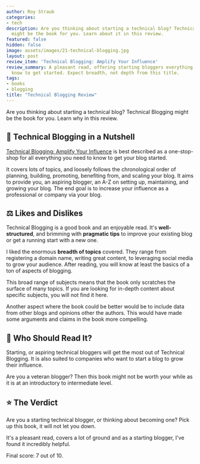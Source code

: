 ```yaml
---
author: Roy Straub
categories:
- tech
description: Are you thinking about starting a technical blog? Technical Blogging
  might be the book for you. Learn about it in this review.
featured: false
hidden: false
image: assets/images/21-technical-blogging.jpg
layout: post
review_item: 'Technical Blogging: Amplify Your Influence'
review_summary: A pleasant read, offering starting bloggers everything they need to
  know to get started. Expect breadth, not depth from this title.
tags:
- books
- blogging
title: "Technical Blogging Review"
---
```


Are you thinking about starting a technical blog? Technical Blogging might be the book for you. Learn why in this review.

## 📜 Technical Blogging in a Nutshell

[Technical Blogging: Amplify Your Influence](https://pragprog.com/titles/actb2/technical-blogging-second-edition/) is best described as a one-stop-shop for all everything you need to know to get your blog started. 

It covers lots of topics, and loosely follows the chronological order of planning, building, promoting, benefiting from, and scaling your blog. It aims to provide you, an aspiring blogger, an A-Z on setting up, maintaining, and growing your blog. The end goal is to increase your influence as a professional or company via your blog.

## ⚖️ Likes and Dislikes

Technical Blogging is a good book and an enjoyable read. It's **well-structured**, and brimming with **pragmatic tips** to improve your existing blog or get a running start with a new one.

I liked the enormous **breadth of topics** covered. They range from registering a domain name, writing great content, to leveraging social media to grow your audience. After reading, you will know at least the basics of a ton of aspects of blogging.

This broad range of subjects means that the book only scratches the surface of many topics. If you are looking for in-depth content about specific subjects, you will not find it here.

Another aspect where the book could be better would be to include data from other blogs and opinions other the authors. This would have made some arguments and claims in the book more compelling.

## 🙋 Who Should Read It?

Starting, or aspiring technical bloggers will get the most out of Technical Blogging. It is also suited to companies who want to start a blog to grow their influence.

Are you a veteran blogger? Then this book might not be worth your while as it is at an introductory to intermediate level.

## ⭐ The Verdict

Are you a starting technical blogger, or thinking about becoming one? Pick up this book, it will not let you down.

It's a pleasant read, covers a lot of ground and as a starting blogger, I've found it incredibly helpful.

Final score: 7 out of 10.